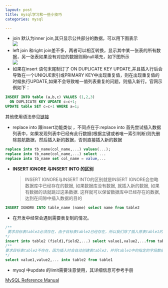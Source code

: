 ```yaml
---
layout: post
title: mysql学习和一些小技巧
categories: mysql

---
```




* join 默认为inner join,其只显示公共部分的数据，可以用下图表示  
  ![](http://www.habadog.com.img.800cdn.com/wp-content/uploads/2013/06/inner_join.jpg)  
* left join 和right join差不多，两者可以相互转换，显示其中某一张表的所有数据，另一张表如果没有对应的数据则用null填充，如下图所示  
  ![](http://www.habadog.com.img.800cdn.com/wp-content/uploads/2013/06/left_join.jpg)  
* 如果在insert 语句末尾制订了 ON DUPLICATE KEY UPDATE,并且插入行后会导致在一个UNIQUE索引或PRIMARY KEY中出现重复值，则在出现重复值的时候执行UPDATE,如果不会导致唯一值列表重复的问题，则插入新行。官网示例如下：


```sql
INSERT INTO table (a,b,c) VALUES (1,2,3)
  ON DUPLICATE KEY UPDATE c=c+1;
UPDATE table SET c=c+1 WHERE a=1;
```


其他使用语法参见[链接](http://dev.mysql.com/doc/refman/5.0/en/insert-on-duplicate.html)  

* replace into 跟insert功能类似 ，不同点在于:replace into 首先尝试插入数据列表中，如果发现列表中已经有此行数据(根据主键或者唯一索引判断)则先删除慈航数据，然后插入新的数据，否则直接插入新的数据


```sql
replace into tb_name(col_name,...) values(...);
replace into tb_name(col_name,...) select ...
replace into tb_name set col_name = value,...
```


* **INSERT IGNORE 与INSERT INTO	的区别**

  > INSERT IGNORE与INSERT INTO的区别就是INSERT IGNORE会忽略数据库中已经存在的数据, 如果数据库没有数据, 就插入新的数据, 如果有数据的话就跳过这条数据. 这样就可以保留数据库中已经存在的数据, 达到在间隙中插入数据的目的



```sql
INSERT IGNORE INTO table_name (name) select name from table2
```



* 在开发中经常会遇到需要表复制的情况。


```sql
/**
 要求目标表table2必须存在，由于目标表table2已经存在，所以我们除了插入原表table1的字段外，还可以插入常量
*/
insert into table2 (field1,field2,...) select value1,value2,...from table1
/**
要求目标表table2不存在，因为插入时会自动创建表table2，并将table1中的指定的字段数据复制 到table2中
*/
select value1,value2,... into table2 from table1
```


* mysql 中update 的limit需要注意使用，其详细信息可参考手册

[MySQL Reference Manual](http://man.chinaunix.net/database/mysql/zh-4.1.0/06-4.html)

